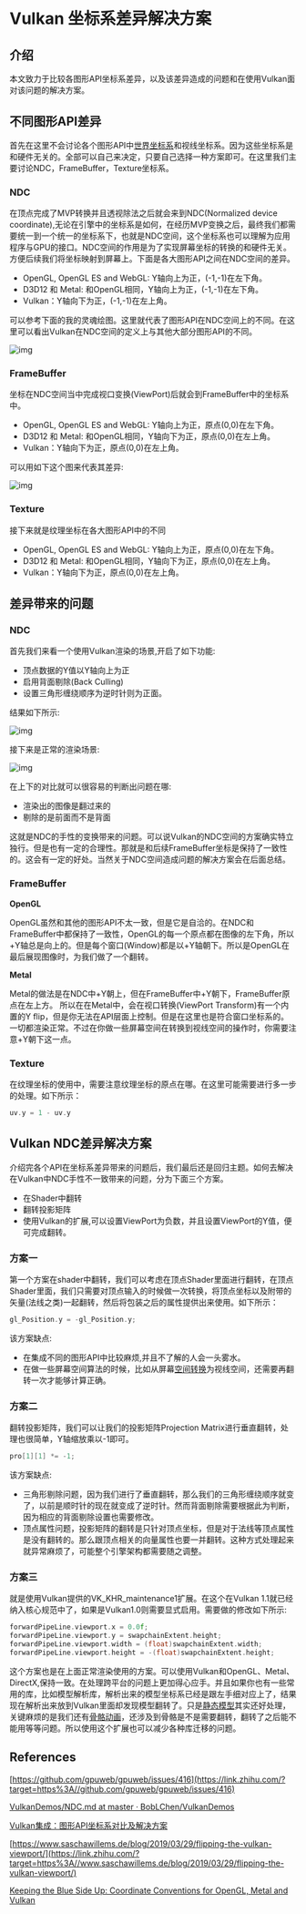 # Vulkan 坐标系差异解决方案

## 介绍

本文致力于比较各图形API坐标系差异，以及该差异造成的问题和在使用Vulkan面对该问题的解决方案。

## 不同图形API差异

首先在这里不会讨论各个图形API中[世界坐标系](https://zhida.zhihu.com/search?content_id=215703488&content_type=Article&match_order=1&q=世界坐标系&zhida_source=entity)和视线坐标系。因为这些坐标系是和硬件无关的。全部可以自己来决定，只要自己选择一种方案即可。在这里我们主要讨论NDC，FrameBuffer，Texture坐标系。

### NDC

在顶点完成了MVP转换并且透视除法之后就会来到NDC(Normalized device coordinate),无论在引擎中的坐标系是如何，在经历MVP变换之后，最终我们都需要统一到一个统一的坐标系下，也就是NDC空间，这个坐标系也可以理解为应用程序与GPU的接口。NDC空间的作用是为了实现屏幕坐标的转换的和硬件无关。方便后续我们将坐标映射到屏幕上。下面是各大图形API之间在NDC空间的差异。

- OpenGL, OpenGL ES and WebGL: Y轴向上为正，(-1,-1)在左下角。
- D3D12 和 Metal: 和OpenGL相同，Y轴向上为正，(-1,-1)在左下角。
- Vulkan：Y轴向下为正，(-1,-1)在左上角。

可以参考下面的我的灵魂绘图。这里就代表了图形API在NDC空间上的不同。在这里可以看出Vulkan在NDC空间的定义上与其他大部分图形API的不同。

![img](./assets/v2-ea06f6a0940ee614d4a37d2edb80ce16_1440w.jpg)

### FrameBuffer

坐标在NDC空间当中完成视口变换(ViewPort)后就会到FrameBuffer中的坐标系中。

- OpenGL, OpenGL ES and WebGL: Y轴向上为正，原点(0,0)在左下角。
- D3D12 和 Metal: 和OpenGL相同，Y轴向下为正，原点(0,0)在左上角。
- Vulkan：Y轴向下为正，原点(0,0)在左上角。

可以用如下这个图来代表其差异:

![img](./assets/v2-e051cca897a9b9144b49e88aedf9980c_1440w.jpg)

### Texture

接下来就是纹理坐标在各大图形API中的不同

- OpenGL, OpenGL ES and WebGL: Y轴向上为正，原点(0,0)在左下角。
- D3D12 和 Metal: 和OpenGL相同，Y轴向下为正，原点(0,0)在左上角。
- Vulkan：Y轴向下为正，原点(0,0)在左上角。

## 差异带来的问题

### NDC

首先我们来看一个使用Vulkan渲染的场景,开启了如下功能:

- 顶点数据的Y值以Y轴向上为正
- 启用背面剔除(Back Culling)
- 设置三角形缠绕顺序为逆时针则为正面。

结果如下所示:

![img](./assets/v2-4dcc25621c73373e6f5dfd4ec7f9021c_1440w.jpg)

接下来是正常的渲染场景:

![img](./assets/v2-8daa59a1c10a7cc94e740b09cef0812b_1440w.jpg)

在上下的对比就可以很容易的判断出问题在哪:

- 渲染出的图像是翻过来的
- 剔除的是前面而不是背面

这就是NDC的手性的变换带来的问题。可以说Vulkan的NDC空间的方案确实特立独行。但是也有一定的合理性。那就是和后续FrameBuffer坐标是保持了一致性的。这会有一定的好处。当然关于NDC空间造成问题的解决方案会在后面总结。

### FrameBuffer

**OpenGL**

OpenGL虽然和其他的图形API不太一致，但是它是自洽的。在NDC和FrameBuffer中都保持了一致性，OpenGL的每一个原点都在图像的左下角，所以+Y轴总是向上的。但是每个窗口(Window)都是以+Y轴朝下。所以是OpenGL在最后展现图像时，为我们做了一个翻转。

**Metal**

Metal的做法是在NDC中+Y朝上，但在FrameBuffer中+Y朝下，FrameBuffer原点在左上方。 所以在在Metal中，会在视口转换(ViewPort Transform)有一个内置的Y flip，但是你无法在API层面上控制。但是在这里也是符合窗口坐标系的。一切都渲染正常。不过在你做一些屏幕空间在转换到视线空间的操作时，你需要注意+Y朝下这一点。

### Texture

在纹理坐标的使用中，需要注意纹理坐标的原点在哪。在这里可能需要进行多一步的处理。如下所示：

```cpp
uv.y = 1 - uv.y
```

## Vulkan NDC差异解决方案

介绍完各个API在坐标系差异带来的问题后，我们最后还是回归主题。如何去解决在Vulkan中NDC手性不一致带来的问题，分为下面三个方案。

- 在Shader中翻转
- 翻转投影矩阵
- 使用Vulkan的扩展,可以设置ViewPort为负数，并且设置ViewPort的Y值，便可完成翻转。

### 方案一

第一个方案在shader中翻转，我们可以考虑在顶点Shader里面进行翻转，在顶点Shader里面，我们只需要对顶点输入的时候做一次转换，将顶点坐标以及附带的矢量(法线之类)一起翻转，然后将包装之后的属性提供出来使用。如下所示：

```cpp
gl_Position.y = -gl_Position.y;
```

该方案缺点:

- 在集成不同的图形API中比较麻烦,并且不了解的人会一头雾水。
- 在做一些屏幕空间算法的时候，比如从屏幕[空间转换](https://zhida.zhihu.com/search?content_id=215703488&content_type=Article&match_order=1&q=空间转换&zhida_source=entity)为视线空间，还需要再翻转一次才能够计算正确。

### 方案二

翻转投影矩阵，我们可以让我们的投影矩阵Projection Matrix进行垂直翻转，处理也很简单，Y轴缩放乘以-1即可。

```cpp
pro[1][1] *= -1;
```

该方案缺点:

- 三角形剔除问题，因为我们进行了垂直翻转，那么我们的三角形缠绕顺序就变了，以前是顺时针的现在就变成了逆时针。然而背面剔除需要根据此为判断，因为相应的背面剔除设置也需要修改。
- 顶点属性问题，投影矩阵的翻转是只针对顶点坐标，但是对于法线等顶点属性是没有翻转的。那么跟顶点相关的向量属性也要一并翻转。这种方式处理起来就异常麻烦了，可能整个引擎架构都需要随之调整。

### 方案三

就是使用Vulkan提供的VK_KHR_maintenance1扩展。在这个在Vulkan 1.1就已经纳入核心规范中了，如果是Vulkan1.0则需要显式启用。需要做的修改如下所示:

```cpp
forwardPipeLine.viewport.x = 0.0f;
forwardPipeLine.viewport.y = swapchainExtent.height;
forwardPipeLine.viewport.width = (float)swapchainExtent.width;
forwardPipeLine.viewport.height = -(float)swapchainExtent.height;
```

这个方案也是在上面正常渲染使用的方案。可以使用Vulkan和OpenGL、Metal、DirectX,保持一致。在处理跨平台的问题上更加得心应手。并且如果你也有一些常用的库，比如模型解析库，解析出来的模型坐标系已经是跟左手细对应上了，结果现在解析出来放到Vulkan里面却发现模型翻转了。只是[静态模型](https://zhida.zhihu.com/search?content_id=215703488&content_type=Article&match_order=1&q=静态模型&zhida_source=entity)其实还好处理，关键麻烦的是我们还有[骨骼动画](https://zhida.zhihu.com/search?content_id=215703488&content_type=Article&match_order=1&q=骨骼动画&zhida_source=entity)，还涉及到骨骼是不是需要翻转，翻转了之后能不能用等等问题。所以使用这个扩展也可以减少各种库迁移的问题。

## References

[https://github.com/gpuweb/gpuweb/issues/416](https://link.zhihu.com/?target=https%3A//github.com/gpuweb/gpuweb/issues/416)

[VulkanDemos/NDC.md at master · BobLChen/VulkanDemos](https://link.zhihu.com/?target=https%3A//github.com/BobLChen/VulkanDemos/blob/master/examples/2_Triangle/NDC.md)

[Vulkan集成：图形API坐标系对比及解决方案](https://zhuanlan.zhihu.com/p/339295068)

[https://www.saschawillems.de/blog/2019/03/29/flipping-the-vulkan-viewport/](https://link.zhihu.com/?target=https%3A//www.saschawillems.de/blog/2019/03/29/flipping-the-vulkan-viewport/)

[Keeping the Blue Side Up: Coordinate Conventions for OpenGL, Metal and Vulkan](https://link.zhihu.com/?target=http%3A//hacksoflife.blogspot.com/2019/04/keeping-blue-side-up-coordinate.html)